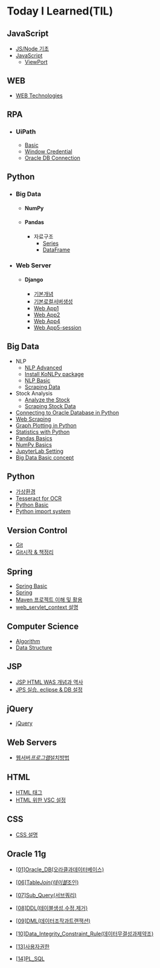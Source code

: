 # Today I Learned(TIL)

## JavaScript

- [JS/Node 기초](https://github.com/MagnaPax/TIL/blob/master/WEB/JavaScript/01%5BJS.Node%5D%EA%B8%B0%EC%B4%88.md)
- [JavaScript](https://github.com/MagnaPax/TIL/blob/master/WEB/JavaScript/JavaScript.md)
  - [ViewPort](https://github.com/MagnaPax/TIL/blob/master/WEB/JavaScript/ViewPort.md)

## WEB

- [WEB Technologies](https://github.com/MagnaPax/TIL/blob/master/WEB/WEB_Technologies.md)

## RPA

- ### UiPath
  - [Basic](https://github.com/MagnaPax/TIL/blob/master/RPA/UiPath.md)
  - [Window Credential](https://github.com/MagnaPax/TIL/blob/master/RPA/WindowCredential.md)
  - [Oracle DB Connection](https://github.com/MagnaPax/TIL/blob/master/RPA/DB%EC%97%B0%EA%B2%B0.md)

## Python

- ### Big Data

  - #### NumPy
  - #### Pandas
    - 자료구조
      - [Series](https://github.com/MagnaPax/TIL/blob/master/Python/Big%20Data/Series.md)
      - [DataFrame](https://github.com/MagnaPax/TIL/blob/master/Python/Big%20Data/DataFrame.md)

- ### Web Server
  - #### Django
    - [기본개념](https://github.com/MagnaPax/TIL/blob/master/Django/BasicConceptOfDjango.md)
    - [기본로컬서버생성](https://github.com/MagnaPax/TIL/blob/master/Django/%EB%A1%9C%EC%BB%AC%EC%84%9C%EB%B2%84%EC%83%9D%EC%84%B1.md)
    - [Web App1](https://github.com/MagnaPax/TIL/blob/master/Django/Django_WebApp01.md)
    - [Web App2](https://github.com/MagnaPax/TIL/blob/master/Django/Django_WebApp02.md)
    - [Web App4](https://github.com/MagnaPax/TIL/blob/master/Django/Django_WebApp04.md)
    - [Web App5-session](https://github.com/MagnaPax/TIL/blob/master/Django/login%20%EC%9B%B9%EC%95%B1%20%EC%8B%A4%ED%96%89%EC%88%9C%EC%84%9C.md)

## Big Data

- NLP
  - [NLP Advanced](https://github.com/MagnaPax/TIL/blob/master/BigData/koMovAna.md)
  - [Install KoNLPy package](https://github.com/MagnaPax/TIL/blob/master/BigData/KoNLPy.md)
  - [NLP Basic](https://github.com/MagnaPax/TIL/blob/master/BigData/MovAna.md)
  - [Scraping Data](https://github.com/MagnaPax/TIL/blob/master/BigData/movrev.md)
- Stock Analysis
  - [Analyze the Stock](https://github.com/MagnaPax/TIL/blob/master/BigData/stockAna.md)
  - [Scraping Stock Data](https://github.com/MagnaPax/TIL/blob/master/BigData/stockBasic.md)
- [Connecting to Oracle Database in Python](https://github.com/MagnaPax/TIL/blob/master/BigData/Connecting%20to%20Oracle%20Database%20in%20Python.md)
- [Web Scraping](https://github.com/MagnaPax/TIL/blob/master/BigData/Web_Scraping.md)
- [Graph Plotting in Python]()
- [Statistics with Python]()
- [Pandas Basics]()
- [NumPy Basics]()
- [JupyterLab Setting](https://github.com/MagnaPax/TIL/blob/master/BigData/JupyterLab.md)
- [Big Data Basic concept](https://github.com/MagnaPax/TIL/blob/master/BigData/BigData.md)

## Python

- [가상환경](https://github.com/MagnaPax/TIL/blob/master/Python/virtual_env.md)
- [Tesseract for OCR](https://github.com/MagnaPax/TIL/blob/master/Python/tesseract.md)
- [Python Basic](https://github.com/MagnaPax/TIL/blob/master/Python/Python_Basic.md)
- [Python import system](https://github.com/MagnaPax/TIL/blob/master/Python/python_import.md)

## Version Control

- [Git](https://github.com/MagnaPax/TIL/blob/master/GIT/git.md)
- [Git시작 & 책정리](https://github.com/MagnaPax/TIL/blob/master/GIT/git2.md)

## Spring

- [Spring Basic](https://github.com/MagnaPax/TIL/blob/master/WEB/Spring_Framework/Spring%20Basic.md)
- [Spring](https://github.com/MagnaPax/TIL/commit/27b86b491f9071b199d00b11df32682540811df3?short_path=f3c729c#diff-f3c729cd72c7d9b4f8551d8c42f5b48e)
- [Maven 프로젝트 이해 및 활용](https://github.com/MagnaPax/TIL/blob/master/WEB/Spring_Framework/Maven%20%ED%94%84%EB%A1%9C%EC%A0%9D%ED%8A%B8%20%EC%9D%B4%ED%95%B4%20%EB%B0%8F%20%ED%99%9C%EC%9A%A9.md)
- [web_servlet_context 설명](https://github.com/MagnaPax/TIL/blob/master/WEB/Spring_Framework/web_servlet_context%20%EC%84%A4%EB%AA%85.md)

## Computer Science

- [Algorithm](https://github.com/MagnaPax/TIL/commit/1aa4a67c74cb450d0822d24382dce1f3a1dec874?short_path=994f8e0#diff-994f8e0f3e88eead8d28bd97ed4b2ffd)
- [Data Structure]()

## JSP

- [JSP HTML WAS 개념과 역사](https://github.com/MagnaPax/TIL/blob/master/WEB/JSP/jsp.md)
- [JPS 실습. eclipse & DB 설정](https://github.com/MagnaPax/TIL/blob/master/WEB/JSP/DB_%EC%9D%B4%ED%81%B4%EB%A6%BD%EC%8A%A4%EC%84%A4%EC%A0%95.md)

## jQuery

- [jQuery](https://github.com/MagnaPax/TIL/blob/master/WEB/jQuery/jQuery.md)

## Web Servers

- [웹서버*프로그램*설치방법](https://github.com/MagnaPax/TIL/blob/master/WEB/Web%20Servers/%EC%9B%B9%EC%84%9C%EB%B2%84_%ED%94%84%EB%A1%9C%EA%B7%B8%EB%9E%A8_%EC%84%A4%EC%B9%98%EB%B0%A9%EB%B2%95.md)

## HTML

- [HTML 태그](https://github.com/MagnaPax/TIL/blob/master/WEB/HTML/HTML%ED%83%9C%EA%B7%B8.md)
- [HTML 위한 VSC 설정](https://github.com/MagnaPax/TIL/blob/master/WEB/HTML/html%EC%9C%84%ED%95%9CVSCode%EC%84%B8%ED%8C%85.md)

## CSS

- [CSS 설명](https://github.com/MagnaPax/TIL/blob/master/WEB/CSS/CSS.md)

## Oracle 11g

- [[01]Oracle_DB(오라클과데이터베이스)](<https://github.com/MagnaPax/TIL/blob/master/DB/Oracle_Programming/%5B01%5DOracle_DB(%EC%98%A4%EB%9D%BC%ED%81%B4%EA%B3%BC%EB%8D%B0%EC%9D%B4%ED%84%B0%EB%B2%A0%EC%9D%B4%EC%8A%A4).md>)

- [[06]Table*Join(테이블*조인)](<https://github.com/MagnaPax/TIL/blob/master/DB/Oracle_Programming/%5B06%5DTable_Join(%ED%85%8C%EC%9D%B4%EB%B8%94_%EC%A1%B0%EC%9D%B8).md>)

- [[07]Sub_Query(서브쿼리)](<https://github.com/MagnaPax/TIL/blob/master/DB/Oracle_Programming/%5B07%5DSub_Query(%EC%84%9C%EB%B8%8C%EC%BF%BC%EB%A6%AC).md>)

- [[08]DDL(테이블생성,수정,제거)](<https://github.com/MagnaPax/TIL/blob/master/DB/Oracle_Programming/%5B08%5DDDL(%ED%85%8C%EC%9D%B4%EB%B8%94%EC%83%9D%EC%84%B1%2C%EC%88%98%EC%A0%95%2C%EC%A0%9C%EA%B1%B0).md>)
- [[09]DML(데이터조작과트랜잭션)](<https://github.com/MagnaPax/TIL/blob/master/DB/Oracle_Programming/%5B09%5DDML(%EB%8D%B0%EC%9D%B4%ED%84%B0%EC%A1%B0%EC%9E%91%EA%B3%BC%ED%8A%B8%EB%9E%9C%EC%9E%AD%EC%85%98).md>)

- [[10]Data_Integrity_Constraint_Rule(데이터무결성과제약조)](<https://github.com/MagnaPax/TIL/blob/master/DB/Oracle_Programming/%5B10%5DData_Integrity_Constraint_Rule(%EB%8D%B0%EC%9D%B4%ED%84%B0%EB%AC%B4%EA%B2%B0%EC%84%B1%EA%B3%BC%EC%A0%9C%EC%95%BD%EC%A1%B0).md>)

- [[13]사용자권한](https://github.com/MagnaPax/TIL/blob/master/DB/Oracle_Programming/%5B13%5D%EC%82%AC%EC%9A%A9%EC%9E%90%EA%B6%8C%ED%95%9C.md)

- [[14]PL_SQL](https://github.com/MagnaPax/TIL/blob/master/DB/Oracle_Programming/%5B14%5DPL_SQL.md)

<!--

* Security 학습
  * Stater Class
    * [Module 1](https://github.com/cheese10yun/TIL/blob/master/Spring/security/Starter%20Class/module-01.md)
    *

-->
